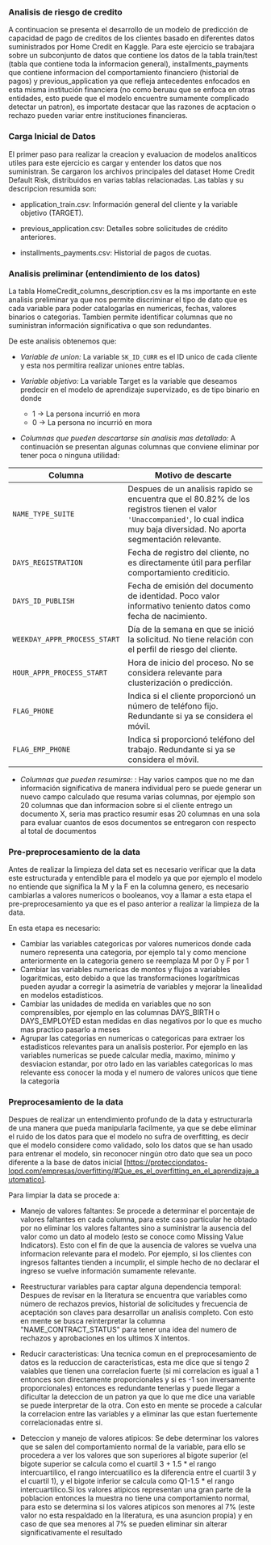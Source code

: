 ### Analisis de riesgo de credito 
A continuacion se presenta el desarrollo de un modelo de predicción de capacidad de pago de creditos de los clientes basado en diferentes datos suministrados por Home Credit en Kaggle.
Para este ejercicio se trabajara sobre un subconjunto de datos que contiene los datos de la tabla train/test (tabla que contiene toda la informacion general), installments_payments que contiene informacion del comportamiento financiero (historial de pagos) y previous_application ya que refleja antecedentes enfocados en esta misma institución financiera (no como beruau que se enfoca en otras entidades, esto puede que el modelo encuentre sumamente complicado detectar un patron), es importate destacar que las razones de acptacion o rechazo pueden variar entre instituciones financieras.

### Carga Inicial de Datos

El primer paso para realizar la creacion y evaluacion de modelos analiticos utiles para este ejercicio es cargar y entender los datos que nos suministran.
Se cargaron los archivos principales del dataset Home Credit Default Risk, distribuidos en varias tablas relacionadas. Las tablas y su descripcion resumida son:

* application_train.csv: Información general del cliente y la variable objetivo (TARGET).

* previous_application.csv: Detalles sobre solicitudes de crédito anteriores.

* installments_payments.csv: Historial de pagos de cuotas.
  
### Analisis preliminar (entendimiento de los datos)

La tabla HomeCredit_columns_description.csv es la ms importante en este analisis preliminar ya que nos permite discriminar el tipo de dato que es cada variable para poder catalogarlas en numericas, fechas, valores binarios o categorias. Tambien permite identificar columnas que no suministran información significativa o que son redundantes.

De este analisis obtenemos que:

* *Variable de union:* La variable `SK_ID_CURR` es el ID unico de cada cliente y esta nos permitira realizar uniones entre tablas.

* *Variable objetivo:* La variable Target es la variable que deseamos predecir en el modelo de aprendizaje supervizado, es de tipo binario en donde
   * 1 → La persona incurrió en mora
   * 0 → La persona no incurrió en mora
* *Columnas que pueden descartarse sin analisis mas detallado:* A continuación se presentan algunas columnas que conviene eliminar por tener poca o ninguna utilidad:
  
| Columna                        | Motivo de descarte                                                                                       |
|-------------------------------|------------------------------------------------------------------------------------------------------------|
| `NAME_TYPE_SUITE`             | Despues de un analisis rapido se encuentra que el 80.82% de los registros tienen el valor `'Unaccompanied'`, lo cual indica muy baja diversidad. No aporta segmentación relevante. |
| `DAYS_REGISTRATION`           | Fecha de registro del cliente, no es directamente útil para perfilar comportamiento crediticio.           |
| `DAYS_ID_PUBLISH`             | Fecha de emisión del documento de identidad. Poco valor informativo teniento datos como fecha de nacimiento.                         |
| `WEEKDAY_APPR_PROCESS_START`  | Día de la semana en que se inició la solicitud. No tiene relación con el perfil de riesgo del cliente.     |
| `HOUR_APPR_PROCESS_START`     | Hora de inicio del proceso. No se considera relevante para clusterización o predicción.                    |
| `FLAG_PHONE`                  | Indica si el cliente proporcionó un número de teléfono fijo. Redundante si ya se considera el móvil.       |
| `FLAG_EMP_PHONE`              | Indica si proporcionó teléfono del trabajo. Redundante si ya se considera el móvil.   |

* *Columnas que pueden resumirse:* : Hay varios campos que no me dan información significativa de manera individual pero se puede generar un nuevo campo calculado que resuma varias columnas, por ejemplo son 20 columnas que dan informacion sobre si el cliente entrego un documento X, seria mas practico resumir esas 20 columnas en una sola para evaluar cuantos de esos documentos se entregaron con respecto al total de documentos

### Pre-preprocesamiento de la data
Antes de realizar la limpieza del data set es necesario verificar que la data este estructurada y entendible para el modelo ya que por ejemplo el modelo no entiende que significa la M y la F en la columna genero, es necesario cambiarlas a valores numericos o booleanos, voy a llamar a esta etapa el pre-preprocesamiento ya que es el paso anterior a realizar la limpieza de la data.

En esta etapa es necesario:
* Cambiar las variables categoricas por valores numericos donde cada numero representa una categoria, por ejemplo tal y como mencione anteriormente en la categoria genero se reemplaza M por 0 y F por 1
* Cambiar las variables numericas de montos y flujos a variables logaritmicas, esto debido a que las transformaciones logarítmicas pueden ayudar a corregir la asimetría de variables y mejorar la linealidad en modelos estadísticos.
* Cambiar las unidades de medida en variables que no son comprensibles, por ejemplo en las columnas DAYS_BIRTH o DAYS_EMPLOYED estan medidas en dias negativos por lo que es mucho mas practico pasarlo a meses
* Agrupar las categorias en numericas o categoricas para extraer los estadisticos relevantes para un analisis posterior. Por ejemplo en las variables numericas se puede calcular media, maximo, minimo y desviacion estandar, por otro lado en las variables categoricas  lo mas relevante ess conocer la moda y el numero de valores unicos que tiene la categoria

### Preprocesamiento de la data

Despues de realizar un entendimiento profundo de la data y estructurarla de una manera que pueda manipularla facilmente, ya que se debe eliminar el ruido de los datos para que el modelo no sufra de overfitting, es decir que el modelo considere como validado, solo los datos que se han usado para entrenar el modelo, sin reconocer ningún otro dato que sea un poco diferente a la base de datos inicial [https://protecciondatos-lopd.com/empresas/overfitting/#Que_es_el_overfitting_en_el_aprendizaje_automatico]. 

Para limpiar la data se procede a:
* Manejo de valores faltantes: Se procede a determinar el porcentaje de valores faltantes en cada columna, para este caso particular he obtado por no eliminar los valores faltantes sino a suministrar la ausencia del valor como un dato al modelo (esto se conoce como Missing Value Indicators). Esto con el fin de que la ausencia de valores se vuelva una informacion relevante para el modelo.
Por ejemplo, si los clientes con ingresos faltantes tienden a incumplir, el simple hecho de no declarar el ingreso se vuelve información sumamente relevante.

* Reestructurar variables para captar alguna dependencia temporal: Despues de revisar en la literatura se encuentra que variables como número de rechazos previos, historial de solicitudes y frecuencia de aceptación son claves para desarrollar un analisis completo. Con esto en mente se busca reinterpretar la columna "NAME_CONTRACT_STATUS" para tener una idea del numero de rechazos y aprobaciones en los ultimos X intentos.

* Reducir caracteristicas: Una tecnica comun en el preprocesamiento de datos es la reduccion de caracteristicas, esta me dice que si tengo 2 vaiables que tienen una correlacion fuerte (si mi correlacion es igual a 1 entonces son directamente proporcionales y si es -1 son inversamente proporcionales) entonces es redundante tenerlas y puede llegar a dificultar la deteccion de un patron ya que lo que me dice una variable se puede interpretar de la otra. Con esto en mente se procede a calcular la correlacion entre las variables y a eliminar las que estan fuertemente correlacionadas entre si.
  
* Deteccion y manejo de valores atipicos: Se debe determinar los valores que se salen del comportamiento normal de la variable, para ello se procedera a ver los valores que son superiores al bigote superior (el bigote superior se calcula como el cuartil 3 + 1.5 * el rango intercuartilico, el rango intercuatilico es la diferencia entre el cuartil 3 y el cuartil 1), y el bigote inferior se calcula como Q1-1.5 * el rango intercuartilico.Si los valores atipicos representan una gran parte de la poblacion entonces la muestra no tiene una comportamiento normal, para esto se determina si los valores atipicos son menores al 7% (este valor no esta respaldado en la literatura, es una asuncion propia) y en caso de que sea menores al 7% se pueden eliminar sin alterar significativamente el resultado














